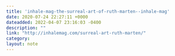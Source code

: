 ```yaml
---
title: 'inhale-mag-the-surreal-art-of-ruth-marten--inhale-mag'
date: 2020-07-24 22:27:11 +0000
dateadded: 2022-04-07 23:16:03 -0400
description: ""
link: "http://inhalemag.com/surreal-art-ruth-marten/"
category:
layout: note
---
```

